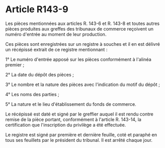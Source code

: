 # Article R143-9

Les pièces mentionnées aux articles R. 143-6 et R. 143-8 et toutes autres pièces produites aux greffes des tribunaux de commerce reçoivent un numéro d'entrée au moment de leur production.

Ces pièces sont enregistrées sur un registre à souches et il en est délivré un récépissé extrait de ce registre mentionnant :

1° Le numéro d'entrée apposé sur les pièces conformément à l'alinéa premier ;

2° La date du dépôt des pièces ;

3° Le nombre et la nature des pièces avec l'indication du motif du dépôt ;

4° Les noms des parties ;

5° La nature et le lieu d'établissement du fonds de commerce.

Le récépissé est daté et signé par le greffier auquel il est rendu contre remise de la pièce portant, conformément à l'article R. 143-14, la certification que l'inscription du privilège a été effectuée.

Le registre est signé par première et dernière feuille, coté et paraphé en tous ses feuillets par le président du tribunal. Il est arrêté chaque jour.
